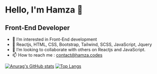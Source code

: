 # Hello, I'm Hamza 👋
## Front-End Developer
- 👀 I’m interested in Front-End development
- 🌱 Reactjs, HTML, CSS, Bootstrap, Tailwind, SCSS, JavaScript, Jquery
- 💞️ I’m looking to collaborate with others on Reactjs and JavaScript.
- 📫 How to reach me : contact@hamza.codes

[![Anurag's GitHub stats](https://github-readme-stats.vercel.app/api?username=hamza-che)](https://github.com/anuraghazra/github-readme-stats)
[![Top Langs](https://github-readme-stats.vercel.app/api/top-langs/?username=hamza-che)](https://github.com/anuraghazra/github-readme-stats)

<!---
hamza-che/hamza-che is a ✨ special ✨ repository because its `README.md` (this file) appears on your GitHub profile.
You can click the Preview link to take a look at your changes.
--->
